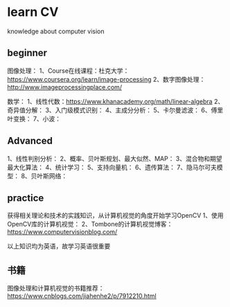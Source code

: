 # learn CV
knowledge about computer vision

## beginner

图像处理：
1、Course在线课程：杜克大学：https://www.coursera.org/learn/image-processing
2、数字图像处理：http://www.imageprocessingplace.com/

数学：
1、线性代数：https://www.khanacademy.org/math/linear-algebra
2、奇异值分解：
3、入门级模式识别：
4、主成分分析：
5、卡尔曼滤波：
6、傅里叶变换：
7、小波：

## Advanced
1、线性判别分析：
2、概率、贝叶斯规划、最大似然、MAP：
3、混合物和期望最大化算法：
4、统计学习：
5、支持向量机：
6、遗传算法：
7、隐马尔可夫模型：
8、贝叶斯网络：

## practice
获得相关理论和技术的实践知识，从计算机视觉的角度开始学习OpenCV
1、使用OpenCV库的计算机视觉：
2、Tombone的计算机视觉博客：https://www.computervisionblog.com/

以上知识均为英语，故学习英语很重要

## 书籍
图像处理和计算机视觉的书籍推荐：https://www.cnblogs.com/jiahenhe2/p/7912210.html
